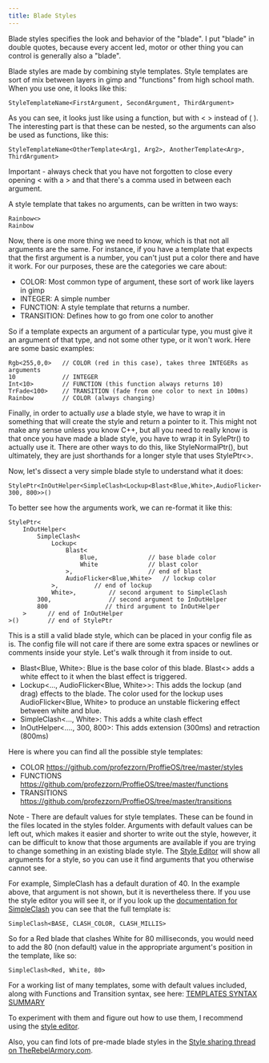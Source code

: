 ```yaml
---
title: Blade Styles
---
```

Blade styles specifies the look and behavior of the "blade". I put "blade" in double quotes, because every accent led, motor or other thing you can control is generally also a "blade".

Blade styles are made by combining style templates. Style templates are sort of mix between layers in gimp and "functions" from high school math. When you use one, it looks like this:

    StyleTemplateName<FirstArgument, SecondArgument, ThirdArgument>

As you can see, it looks just like using a function, but with < > instead of ( ). The interesting part is that these can be nested, so the arguments can also be used as functions, like this:

    StyleTemplateName<OtherTemplate<Arg1, Arg2>, AnotherTemplate<Arg>, ThirdArgument>

Important - always check that you have not forgotten to close every opening < with a > and that there's a comma used in between each argument.

A style template that takes no arguments, can be written in two ways:

    Rainbow<>
    Rainbow 

Now, there is one more thing we need to know, which is that not all arguments are the same. For instance, if you have a template that expects that the first argument is a number, you can't just put a color there and have it work. For our purposes, these are the categories we care about:

* COLOR: Most common type of argument, these sort of work like layers in gimp
* INTEGER: A simple number
* FUNCTION: A style template that returns a number.
* TRANSITION: Defines how to go from one color to another

So if a template expects an argument of a particular type, you must give it an argument of that type, and not some other type, or it won't work. Here are some basic examples:

    Rgb<255,0,0>   // COLOR (red in this case), takes three INTEGERs as arguments
    10             // INTEGER
    Int<10>        // FUNCTION (this function always returns 10)
    TrFade<100>    // TRANSITION (fade from one color to next in 100ms)
    Rainbow        // COLOR (always changing)

Finally, in order to actually _use_ a blade style, we have to wrap it in something that will create the style and return a pointer to it. This might not make any sense unless you know C++, but all you need to really know is that once you have made a blade style, you have to wrap it in SylePtr<YOUR STYLE HERE>() to actually use it.
There are other ways to do this, like StyleNormalPtr(), but ultimately, they are just shorthands for a longer style that uses StylePtr<>.

Now, let's dissect a very simple blade style to understand what it does:

    StylePtr<InOutHelper<SimpleClash<Lockup<Blast<Blue,White>,AudioFlicker<Blue,White>>,White>, 300, 800>>()

To better see how the arguments work, we can re-format it like this:

    StylePtr<
        InOutHelper<
            SimpleClash<
                Lockup<
                    Blast<
                        Blue,              // base blade color
                        White              // blast color
                    >,                     // end of blast
                    AudioFlicker<Blue,White>   // lockup color
                >,          // end of lockup
                White>,         // second argument to SimpleClash  
            300,                // second argument to InOutHelper
            800                // third argument to InOutHelper
        >      // end of InOutHelper
    >()        // end of StylePtr

This is a still a valid blade style, which can be placed in your config file as is. The config file will not care if there are some extra spaces or newlines or comments inside your style. Let's walk through it from inside to out.

* Blast<Blue, White>: Blue is the base color of this blade. Blast<> adds a white effect to it when the blast effect is triggered.
* Lockup<..., AudioFlicker<Blue, White>>: This adds the lockup (and drag) effects to the blade. The color used for the lockup uses AudioFlicker<Blue, White> to produce an unstable flickering effect between white and blue.
* SimpleClash<..., White>: This adds a white clash effect
* InOutHelper<...., 300, 800>: This adds extension (300ms) and retraction (800ms)


Here is where you can find all the possible style templates:
* COLOR https://github.com/profezzorn/ProffieOS/tree/master/styles
* FUNCTIONS https://github.com/profezzorn/ProffieOS/tree/master/functions
* TRANSITIONS https://github.com/profezzorn/ProffieOS/tree/master/transitions

Note - There are default values for style templates. These can be found in the files located in the styles folder. Arguments with default values can be left out, which makes it easier and shorter to write out the style, however, it can be difficult to know that those arguments are available if you are trying to change something in an existing blade style. The [Style Editor](https://fredrik.hubbe.net/lightsaber/style_editor.html) will show all arguments for a style, so you can use it find arguments that you otherwise cannot see.
 
For example, SimpleClash has a default duration of 40. In the example above, that argument is not shown, but it is nevertheless there. If you use the style editor you will see it, or if you look up the [documentation for SimpleClash](https://github.com/profezzorn/ProffieOS/blob/094b3f482d1981d47235bb40773c6424214f2b69/styles/clash.h#L6) you can see that the full template is:

    SimpleClash<BASE, CLASH_COLOR, CLASH_MILLIS>

So for a Red blade that clashes White for 80 milliseconds, you would need to add the 80 (non default) value in the appropriate argument's position in the template, like so:

    SimpleClash<Red, White, 80>
 
For a working list of many templates, some with default values included, along with Functions and Transition syntax, see here:
[TEMPLATES SYNTAX SUMMARY](http://therebelarmory.com/thread/11489/templates-syntax-summary)

To experiment with them and figure out how to use them, I recommend using the [style editor](https://fredrik.hubbe.net/lightsaber/style_editor.html).

Also, you can find lots of pre-made blade styles in the [Style sharing thread on TheRebelArmory.com](http://therebelarmory.com/thread/9273/teensysaber-blade-style-sharing-thread).
